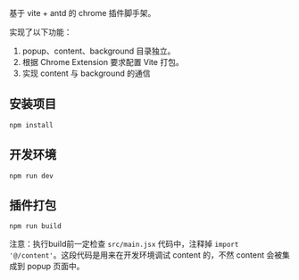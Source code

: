 基于 vite + antd 的 chrome 插件脚手架。

实现了以下功能：

1. popup、content、background 目录独立。
2. 根据 Chrome Extension 要求配置 Vite 打包。
3. 实现 content 与 background 的通信

## 安装项目

```
npm install
```
## 开发环境

```
npm run dev
```

## 插件打包

```
npm run build
```

注意：执行build前一定检查 `src/main.jsx` 代码中，注释掉 `import '@/content'`。这段代码是用来在开发环境调试 content 的，不然 content 会被集成到 popup 页面中。